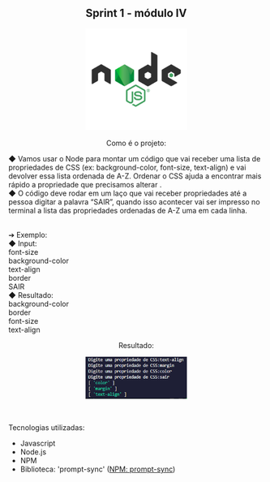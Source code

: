 <h2 align="center">Sprint 1 - módulo IV</h2>

<div align="center">

<img src="./src/assets/logo-node-js-1024.png" width="200px"> 

</div>

<p align="center"> Como é o projeto:</p>

 ◆ Vamos usar o Node para montar um código que vai receber uma
lista de propriedades de CSS (ex: background-color, font-size,
text-align) e vai devolver essa lista ordenada de A-Z. Ordenar o CSS
ajuda a encontrar mais rápido a propriedade que precisamos
alterar .
<br /> ◆ O código deve rodar em um laço que vai receber propriedades até
a pessoa digitar a palavra “SAIR”, quando isso acontecer vai ser
impresso no terminal a lista das propriedades ordenadas de A-Z
uma em cada linha.

<br /> ➔ Exemplo:
<br /> ◆ Input:
<br /> font-size
<br /> background-color
<br /> text-align
<br /> border
<br /> SAIR
<br /> ◆ Resultado:
<br /> background-color
<br /> border
<br /> font-size
<br /> text-align

<p align="center"> Resultado:</p>

<div align="center">

<img src="./src/assets/resultado.png" width = "200px"> 

</div>

<br /><p>Tecnologias utilizadas:</p>

- Javascript
- Node.js
- NPM
- Biblioteca: 'prompt-sync' ([NPM: prompt-sync](https://www.npmjs.com/package/prompt-sync))

